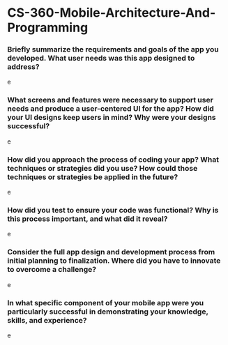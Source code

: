 # CS-360-Mobile-Architecture-And-Programming


### Briefly summarize the requirements and goals of the app you developed. What user needs was this app designed to address?
e

### What screens and features were necessary to support user needs and produce a user-centered UI for the app? How did your UI designs keep users in mind? Why were your designs successful?
e

### How did you approach the process of coding your app? What techniques or strategies did you use? How could those techniques or strategies be applied in the future?
e

### How did you test to ensure your code was functional? Why is this process important, and what did it reveal?
e

### Consider the full app design and development process from initial planning to finalization. Where did you have to innovate to overcome a challenge?
e

### In what specific component of your mobile app were you particularly successful in demonstrating your knowledge, skills, and experience?
e
